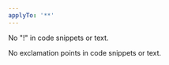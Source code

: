 ```yaml
---
applyTo: '**'
---
```


No "!" in code snippets or text.

No exclamation points in code snippets or text.